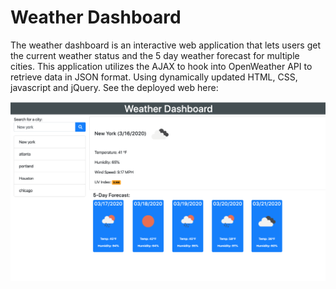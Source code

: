 # Weather Dashboard

The weather dashboard is an interactive web application that lets users get the current weather status and the 5 day weather forecast for multiple cities. This application utilizes the AJAX to hook into OpenWeather API to retrieve data in JSON format. Using dynamically updated HTML, CSS, javascript and jQuery. See the deployed web here: <a href="https://bikramshankhar.github.io/Weather-Dashborad/"></a>

<img src="screenshot.png"> 